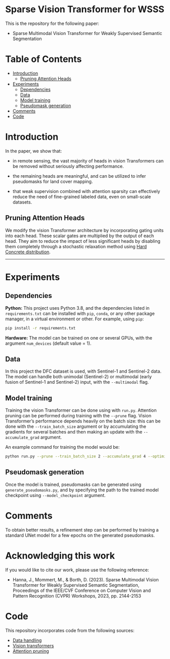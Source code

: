 # Sparse Vision Transformer for WSSS

This is the repository for the following paper:
*  Sparse Multimodal Vision Transformer for Weakly Supervised Semantic Segmentation

Table of Contents
=================

   * [Introduction](#introduction)
      * [Pruning Attention Heads](#pruning-attention-heads)
   * [Experiments](#experiments)
      * [Dependencies](#dependencies)
      * [Data](#data)
      * [Model training](#model-training)
      * [Pseudomask generation](#pseudomask-generation)
   * [Comments](#comments)
   * [Code](#code)


# Introduction

In the paper, we show that:

* in remote sensing, the vast majority of heads in vision Transformers can be removed without seriously affecting performance.

* the remaining heads are meaningful, and can be utilized to infer pseudomasks for land cover mapping.

* that weak supervision combined with attention sparsity can effectively reduce the need of fine-grained labeled data, even on small-scale datasets.

## Pruning Attention Heads

We modify the vision Transformer architecture by incorporating gating units into each head. These scalar gates are multiplied by the output of each head. They aim to reduce the impact of less significant heads by disabling them completely through a stochastic relaxation method using [Hard Concrete distribution](https://openreview.net/pdf?id=H1Y8hhg0b).

---
# Experiments

## Dependencies

__Python:__ This project uses Python 3.8, and the dependencies listed in `requirements.txt` can be installed with `pip`, `conda`, or any other package manager, in a virtual environment or other. For example, using `pip`:
```bash
pip install -r requirements.txt
```

__Hardware:__ The model can be trained on one or several GPUs, with the argument `num_devices` (default value = 1).

## Data

In this project the DFC dataset is used, with Sentinel-1 and Sentinel-2 data. The model can handle both unimodal (Sentinel-2) or multimodal (early fusion of Sentinel-1 and Sentinel-2) input, with the `--multimodal` flag.


## Model training

Training the vision Transformer can be done using with `run.py`. Attention pruning can be performed during training with the `--prune` flag.
Vision Transformer’s performance depends heavily on the batch size: this can be done with the `--train_batch_size` argument or by accumulating the gradients for several batches and then making an update with the `--accumulate_grad` argument.

An example command for training the model would be:
```bash
python run.py --prune --train_batch_size 2 --accumulate_grad 4 --optimizer adamw --lr_scheduler --learning_rate 0.001 --depth 12 --patch_size 14 --imgsize 224 224
```

## Pseudomask generation

Once the model is trained, pseudomasks can be generated using `generate_pseudomasks.py`, and by specifying the path to the trained model checkpoint using `--model_checkpoint` argument.

# Comments

To obtain better results, a refinement step can be performed by training a standard UNet model for a few epochs on the generated pseudomasks.

# Acknowledging this work

If you would like to cite our work, please use the following reference:

* Hanna, J., Mommert, M., & Borth, D. (2023). Sparse Multimodal Vision Transformer for Weakly Supervised Semantic Segmentation, Proceedings of the IEEE/CVF Conference on Computer Vision and Pattern Recognition (CVPR) Workshops, 2023, pp. 2144-2153


# Code
This repository incorporates code from the following sources:
* [Data handling](https://github.com/lukasliebel/dfc2020_baseline)
* [Vision transformers](https://github.com/lucidrains/vit-pytorch)
* [Attention pruning](https://github.com/lena-voita/the-story-of-heads)
